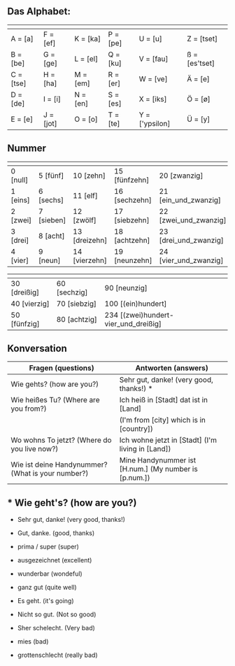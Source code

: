 ## Das Alphabet:
| []()      | []()      | []()     | []()     | []()           | []()          | 
| --------- | --------- | -------- | -------- | -------------- | ------------- |
| A = [a]   | F = [ef]  | K = [ka] | P = [pe] | U = [u]        | Z = [tset]    |
| B = [be]  | G = [ge]  | L = [el] | Q = [ku] | V = [fau]      | ß = [es'tset] |
| C = [tse] | H = [ha]  | M = [em] | R = [er] | W = [ve]       | Ä = [e]       |
| D = [de]  | I = [i]   | N = [en] | S = [es] | X = [iks]      | Ö = [ø]       |
| E = [e]   | J = [jot] | O = [o]  | T = [te] | Y = ['ypsilon] | Ü = [y]       |

## Nummer
| []()     | []()       | []()          | []()          | []()                    | []()                    | 
| -------- | ---------- | ------------- | ------------- | ----------------------- | ----------------------- |
| 0 [null] | 5 [fünf]   | 10 [zehn]     | 15 [fünfzehn] | 20 [zwanzig]            | 25 [fünf_und_zwanzig]   |
| 1 [eins] | 6 [sechs]  | 11 [elf]      | 16 [sechzehn] | 21 [ein_und_zwanzig]    | 26 [sechs_und_zwanzig]  |
| 2 [zwei] | 7 [sieben] | 12 [zwölf]    | 17 [siebzehn] | 22 [zwei_und_zwanzig]   | 27 [sieben_und_zwanzig] |
| 3 [drei] | 8 [acht]   | 13 [dreizehn] | 18 [achtzehn] | 23 [drei_und_zwanzig]   | 28 [acht_und_zwanzig]   |
| 4 [vier] | 9 [neun]   | 14 [vierzehn] | 19 [neunzehn] | 24 [vier_und_zwanzig]   | 29 [neun_und_zwanzig]   |

| []()         | []()         | []()                                 |
| ------------ | ------------ | ------------------------------------ |
| 30 [dreißig] | 60 [sechzig] | 90 [neunzig]                         |
| 40 [vierzig] | 70 [siebzig] | 100 [(ein)hundert]                   |
| 50 [fünfzig] | 80 [achtzig] | 234 [(zwei)hundert-vier_und_dreißig] |

## Konversation
| Fragen (questions)                                | Antworten (answers)                                  |
| ------------------------------------------------- | ---------------------------------------------------- |
| Wie gehts? (how are you?)                         | Sehr gut, danke! (very good, thanks!) \*             |
| Wie heißes Tu? (Where are you from?)              | Ich  heiß in [Stadt] dat ist in [Land]               |
|                                                   | (I'm from [city] which is in [country])              |
| Wo wohns To jetzt? (Where do you live now?)       | Ich wohne jetzt in [Stadt] (I'm living in [Land])    |
| Wie ist deine Handynummer? (What is your number?) | Mine Handynummer ist [H.num.] (My number is [p.num.])|


## * Wie geht's? (how are you?)
* Sehr gut, danke! (very good, thanks!)
* Gut, danke. (good, thanks)
* prima / super (super)
* ausgezeichnet (excellent)
* wunderbar (wondeful)
* ganz gut (quite well)

* Es geht. (it's going)

* Nicht so gut. (Not so good)
* Sher schelecht. (Very bad)
* mies (bad)
* grottenschlecht (really bad)
